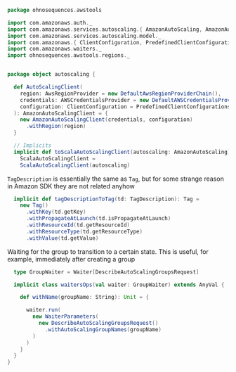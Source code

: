 
```scala
package ohnosequences.awstools

import com.amazonaws.auth._
import com.amazonaws.services.autoscaling.{ AmazonAutoScaling, AmazonAutoScalingClient }
import com.amazonaws.services.autoscaling.model._
import com.amazonaws.{ ClientConfiguration, PredefinedClientConfigurations }
import com.amazonaws.waiters._
import ohnosequences.awstools.regions._


package object autoscaling {

  def AutoScalingClient(
    region: AwsRegionProvider = new DefaultAwsRegionProviderChain(),
    credentials: AWSCredentialsProvider = new DefaultAWSCredentialsProviderChain(),
    configuration: ClientConfiguration = PredefinedClientConfigurations.defaultConfig()
  ): AmazonAutoScalingClient = {
    new AmazonAutoScalingClient(credentials, configuration)
      .withRegion(region)
  }

  // Implicits
  implicit def toScalaAutoScalingClient(autoscaling: AmazonAutoScaling):
    ScalaAutoScalingClient =
    ScalaAutoScalingClient(autoscaling)
```

`TagDescription` is essentially the same as `Tag`, but for some strange reason in Amazon SDK they are not related anyhow

```scala
  implicit def tagDescriptionToTag(td: TagDescription): Tag =
    new Tag()
      .withKey(td.getKey)
      .withPropagateAtLaunch(td.isPropagateAtLaunch)
      .withResourceId(td.getResourceId)
      .withResourceType(td.getResourceType)
      .withValue(td.getValue)
```

Waiting for the group to transition to a certain state. This is useful, for example, immediately after creating a group

```scala
  type GroupWaiter = Waiter[DescribeAutoScalingGroupsRequest]

  implicit class waitersOps(val waiter: GroupWaiter) extends AnyVal {

    def withName(groupName: String): Unit = {

      waiter.run(
        new WaiterParameters(
          new DescribeAutoScalingGroupsRequest()
            .withAutoScalingGroupNames(groupName)
        )
      )
    }
  }
}

```




[main/scala/ohnosequences/awstools/autoscaling/client.scala]: client.scala.md
[main/scala/ohnosequences/awstools/autoscaling/filters.scala]: filters.scala.md
[main/scala/ohnosequences/awstools/autoscaling/package.scala]: package.scala.md
[main/scala/ohnosequences/awstools/autoscaling/PurchaseModel.scala]: PurchaseModel.scala.md
[main/scala/ohnosequences/awstools/ec2/AMI.scala]: ../ec2/AMI.scala.md
[main/scala/ohnosequences/awstools/ec2/client.scala]: ../ec2/client.scala.md
[main/scala/ohnosequences/awstools/ec2/instances.scala]: ../ec2/instances.scala.md
[main/scala/ohnosequences/awstools/ec2/InstanceType-AMI.scala]: ../ec2/InstanceType-AMI.scala.md
[main/scala/ohnosequences/awstools/ec2/InstanceType.scala]: ../ec2/InstanceType.scala.md
[main/scala/ohnosequences/awstools/ec2/LaunchSpecs.scala]: ../ec2/LaunchSpecs.scala.md
[main/scala/ohnosequences/awstools/ec2/package.scala]: ../ec2/package.scala.md
[main/scala/ohnosequences/awstools/package.scala]: ../package.scala.md
[main/scala/ohnosequences/awstools/regions/aliases.scala]: ../regions/aliases.scala.md
[main/scala/ohnosequences/awstools/regions/package.scala]: ../regions/package.scala.md
[main/scala/ohnosequences/awstools/s3/address.scala]: ../s3/address.scala.md
[main/scala/ohnosequences/awstools/s3/client.scala]: ../s3/client.scala.md
[main/scala/ohnosequences/awstools/s3/package.scala]: ../s3/package.scala.md
[main/scala/ohnosequences/awstools/s3/transfers.scala]: ../s3/transfers.scala.md
[main/scala/ohnosequences/awstools/sns/client.scala]: ../sns/client.scala.md
[main/scala/ohnosequences/awstools/sns/package.scala]: ../sns/package.scala.md
[main/scala/ohnosequences/awstools/sns/subscribers.scala]: ../sns/subscribers.scala.md
[main/scala/ohnosequences/awstools/sns/topics.scala]: ../sns/topics.scala.md
[main/scala/ohnosequences/awstools/sqs/client.scala]: ../sqs/client.scala.md
[main/scala/ohnosequences/awstools/sqs/messages.scala]: ../sqs/messages.scala.md
[main/scala/ohnosequences/awstools/sqs/package.scala]: ../sqs/package.scala.md
[main/scala/ohnosequences/awstools/sqs/queues.scala]: ../sqs/queues.scala.md
[test/scala/ohnosequences/awstools/autoscaling.scala]: ../../../../../test/scala/ohnosequences/awstools/autoscaling.scala.md
[test/scala/ohnosequences/awstools/instanceTypes.scala]: ../../../../../test/scala/ohnosequences/awstools/instanceTypes.scala.md
[test/scala/ohnosequences/awstools/package.scala]: ../../../../../test/scala/ohnosequences/awstools/package.scala.md
[test/scala/ohnosequences/awstools/sqs.scala]: ../../../../../test/scala/ohnosequences/awstools/sqs.scala.md